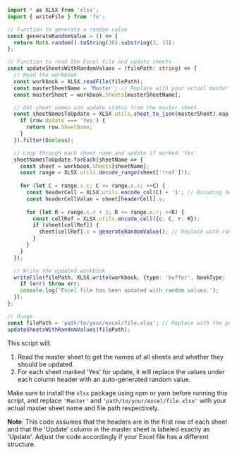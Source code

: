 
```typescript
import * as XLSX from 'xlsx';
import { writeFile } from 'fs';

// Function to generate a random value
const generateRandomValue = () => {
  return Math.random().toString(36).substring(2, 15);
};

// Function to read the Excel file and update sheets
const updateSheetsWithRandomValues = (filePath: string) => {
  // Read the workbook
  const workbook = XLSX.readFile(filePath);
  const masterSheetName = 'Master'; // Replace with your actual master sheet name
  const masterSheet = workbook.Sheets[masterSheetName];

  // Get sheet names and update status from the master sheet
  const sheetNamesToUpdate = XLSX.utils.sheet_to_json(masterSheet).map((row: any) => {
    if (row.Update === 'Yes') {
      return row.SheetName;
    }
  }).filter(Boolean);

  // Loop through each sheet name and update if marked 'Yes'
  sheetNamesToUpdate.forEach(sheetName => {
    const sheet = workbook.Sheets[sheetName];
    const range = XLSX.utils.decode_range(sheet['!ref']!);
    
    for (let C = range.s.c; C <= range.e.c; ++C) {
      const headerCell = XLSX.utils.encode_col(C) + '1'; // Assuming headers are in the first row
      const headerCellValue = sheet[headerCell].v;
      
      for (let R = range.s.r + 1; R <= range.e.r; ++R) {
        const cellRef = XLSX.utils.encode_cell({c: C, r: R});
        if (sheet[cellRef]) {
          sheet[cellRef].v = generateRandomValue(); // Replace with random value
        }
      }
    }
  });

  // Write the updated workbook
  writeFile(filePath, XLSX.write(workbook, {type: 'buffer', bookType: 'xlsx'}), (err) => {
    if (err) throw err;
    console.log('Excel file has been updated with random values.');
  });
};

// Usage
const filePath = 'path/to/your/excel/file.xlsx'; // Replace with the path to your Excel file
updateSheetsWithRandomValues(filePath);
```

This script will:
1. Read the master sheet to get the names of all sheets and whether they should be updated.
2. For each sheet marked 'Yes' for update, it will replace the values under each column header with an auto-generated random value.

Make sure to install the `xlsx` package using npm or yarn before running this script, and replace `'Master'` and `'path/to/your/excel/file.xlsx'` with your actual master sheet name and file path respectively.

**Note**: This code assumes that the headers are in the first row of each sheet and that the 'Update' column in the master sheet is labeled exactly as 'Update'. Adjust the code accordingly if your Excel file has a different structure.